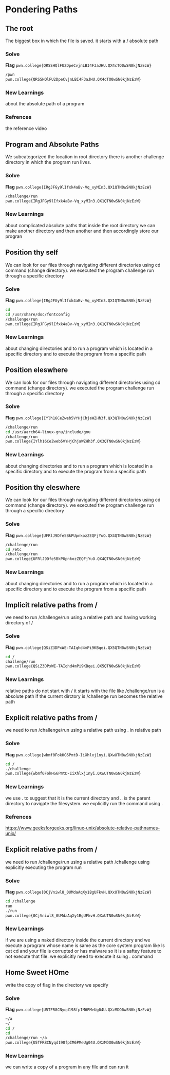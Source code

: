 # Pondering Paths

## The root
The biggest box in which the file is saved. it starts with a / absolute path

### Solve
**Flag** `pwn.college{QRSSHQlFU2DpeCvjnLBI4F3aJHU.QX4cTO0wSN0kjNzEzW}`

```bash
/pwn
pwn.college{QRSSHQlFU2DpeCvjnLBI4F3aJHU.QX4cTO0wSN0kjNzEzW}
```
### New Learnings
about the absolute path of a program 

### Refrences
the reference video

## Program and Absolute Paths
We subcategorized the location in root directory there is another challenge directory in which the program run lives.

### Solve
**Flag** `pwn.college{IRgJFGy9lIfxk4aBv-Vq_xyMIn3.QX1QTN0wSN0kjNzEzW}`

```bash
/challenge/run
pwn.college{IRgJFGy9lIfxk4aBv-Vq_xyMIn3.QX1QTN0wSN0kjNzEzW}
```
### New Learnings
about complicated absolute paths that inside the root directory we can make another directory and then another and then accordingly store our progran

## Position thy self
We can look for our files through navigating different directories using cd command (change directory).
we executed the program challenge run through a specific directory

### Solve
**Flag** `pwn.college{IRgJFGy9lIfxk4aBv-Vq_xyMIn3.QX1QTN0wSN0kjNzEzW}`

```bash
cd
cd /usr/share/doc/fontconfig
/challenge/run
pwn.college{IRgJFGy9lIfxk4aBv-Vq_xyMIn3.QX1QTN0wSN0kjNzEzW}
```
### New Learnings
about changing directories and to run a program which is located in a specific directory and to execute the program from a specific path


## Position eleswhere
We can look for our files through navigating different directories using cd command (change directory).
we executed the program challenge run through a specific directory

### Solve
**Flag** `pwn.college{IYlh16CeZweb5VYHjChjaWZHh3f.QX3QTN0wSN0kjNzEzW}`

```bash
/challenge/run
cd /usr/aarch64-linux-gnu/include/gnu
/challenge/run
pwn.college{IYlh16CeZweb5VYHjChjaWZHh3f.QX3QTN0wSN0kjNzEzW}
```
### New Learnings
about changing directories and to run a program which is located in a specific directory and to execute the program from a specific path


## Position thy eleswhere
We can look for our files through navigating different directories using cd command (change directory).
we executed the program challenge run through a specific directory

### Solve
**Flag** `pwn.college{UFRlJ9Dfe5BkPUpnkozZEQFjYuO.QX4QTN0wSN0kjNzEzW}`

```bash
/challenge/run
cd /etc
/challenge/run
pwn.college{UFRlJ9Dfe5BkPUpnkozZEQFjYuO.QX4QTN0wSN0kjNzEzW}
```
### New Learnings
about changing directories and to run a program which is located in a specific directory and to execute the program from a specific path


## Implicit relative paths from /
we need to run /challenge/run using a relative path and having working directory of /

### Solve
**Flag** `pwn.college{QSiZ3DPxWE-TAIqhd4mPi9KBqei.QX5QTN0wSN0kjNzEzW}`

```bash
cd /
challenge/run
pwn.college{QSiZ3DPxWE-TAIqhd4mPi9KBqei.QX5QTN0wSN0kjNzEzW}
```
### New Learnings
relative paths do not start with / it starts with the file like /challenge/run is a absolute path if the current dirctory is /challenge 
run becomes the relative path


## Explicit relative paths from /
we need to run /challenge/run using a relative path using . in relative 
path 

### Solve
**Flag** `pwn.college{wbmf0FokHG6PmtD-IiXhlxj1nyi.QXwUTN0wSN0kjNzEzW}`

```bash
cd /
./challenge
pwn.college{wbmf0FokHG6PmtD-IiXhlxj1nyi.QXwUTN0wSN0kjNzEzW}
```
### New Learnings
we use . to suggest that it is the current directory and .. is the parent directory to navigate the filesystem. we explicitly run the command using .

### Refrences
https://www.geeksforgeeks.org/linux-unix/absolute-relative-pathnames-unix/

## Explicit relative paths from /
we need to run /challenge/run using a relative path /challenge using explicitly executing the program run

### Solve
**Flag** `pwn.college{0CjVniwl8_0UMdaAqXy1BgUFkvH.QXxUTN0wSN0kjNzEzW}`

```bash
cd /challenge
run
./run
pwn.college{0CjVniwl8_0UMdaAqXy1BgUFkvH.QXxUTN0wSN0kjNzEzW}
```
### New Learnings
if we are using a naked directory inside the current directory and we execute a program whose name is same as the core system program like ls cat cd and your file is corrupted or has malware so it is a saftey feature to not execute that file. we explicitly need to execute it suing . command



## Home Sweet HOme
write the copy of flag in the directory we specify 

### Solve
**Flag** `pwn.college{U5TFR8CNyqd198fpIM6PMeUg04U.QXzMDO0wSN0kjNzEzW}`

```bash
~/a
~/
cd /
cd
/challenge/run ~/a
pwn.college{U5TFR8CNyqd198fpIM6PMeUg04U.QXzMDO0wSN0kjNzEzW}
```
### New Learnings
we can write a copy of a program in any file and can run it 
